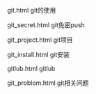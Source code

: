 git.html          git的使用

git_secret.html   git免密push

git_project.html  git项目 

git_install.html  git安装 

gitlub.html       gitlub 

git_problom.html  git相关问题 

